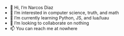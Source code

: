 - 👋 Hi, I’m Narcos Diaz
- 👀 I’m interested in computer science, truth, and math
- 🌱 I’m currently learning Python, JS, and lua/luau
- 💞️ I’m looking to collaborate on nothing
- 📫 You can reach me at nowhere
